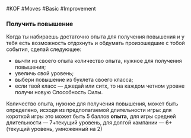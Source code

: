 #KOF #Moves #Basic #Improvement 

### Получить повышение  
Когда ты набираешь достаточно опыта для  получения повышения и  у  тебя есть возможность отдохнуть  и  обдумать произошедшие с  тобой события, сделай  следующее:  
-  вычти из своего опыта количество опыта, нужное  для получения повышения;  
-  увеличь свой уровень;  
-  выбери повышение из буклета своего класса;  
-  если твой класс — джедай или ситх, то на каждом  четном уровне получи новую Способность Силы.  

Количество опыта, нужное для получения повышения,  может быть определено, исходя из  предполагаемой  длительности игры: для короткой игры это может быть  5 баллов **опыта,** для  игры средней длительности  —  7+текущий уровень, для долгой кампании — 6+ (текущий  уровень, умноженный на 2)